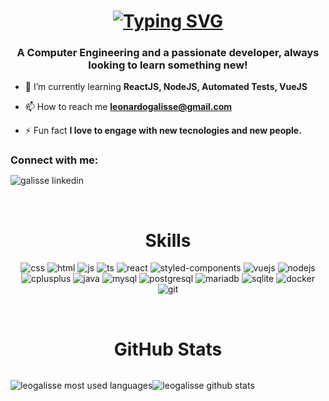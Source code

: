 <h1 align="center">
<a href="https://git.io/typing-svg"><img src="https://readme-typing-svg.herokuapp.com?font=Fira+Code&size=31&pause=1000&width=435&lines=Hi!+Im+LeoGalisse%F0%9F%91%8B" alt="Typing SVG" /></a>
</h1>
<h3 align="center">A Computer Engineering and a passionate developer, always looking to learn something new!</h3>

- 🌱 I’m currently learning **ReactJS, NodeJS, Automated Tests, VueJS**

- 📫 How to reach me **leonardogalisse@gmail.com**

- ⚡ Fun fact **I love to engage with new tecnologies and new people.**

<h3 style="margin-bottom: 10px" align="left">Connect with me:</h3>
<p align="left">
  <img align="center" src="https://img.shields.io/badge/LinkedIn-0077B5?style=for-the-badge&logo=linkedin&logoColor=white" alt="galisse linkedin" href="https://linkedin.com/in/galisse"/>
</p>

<br/>
<h1 align="center">Skills</h1>
<p align="center">
  <img alt="css" src="https://img.shields.io/badge/CSS3-1572B6?style=for-the-badge&logo=css3&logoColor=white"/>
  <img alt="html" src="https://img.shields.io/badge/HTML5-E34F26?style=for-the-badge&logo=html5&logoColor=white" />
  <img alt="js" src="https://img.shields.io/badge/JavaScript-F7DF1E?style=for-the-badge&logo=javascript&logoColor=black" />
  <img alt="ts" src="https://img.shields.io/badge/TypeScript-007ACC?style=for-the-badge&logo=typescript&logoColor=white" />
  <img alt="react" src="https://img.shields.io/badge/React-20232A?style=for-the-badge&logo=react&logoColor=61DAFB" />
  <img alt="styled-components" src="https://img.shields.io/badge/styled--components-DB7093?style=for-the-badge&logo=styled-components&logoColor=white" />
  <img alt="vuejs" src="https://img.shields.io/badge/Vue.js-35495E?style=for-the-badge&logo=vue.js&logoColor=4FC08D" />
  <img alt="nodejs" src="https://img.shields.io/badge/Node.js-43853D?style=for-the-badge&logo=node.js&logoColor=white" />
  <img alt="cplusplus" src="https://img.shields.io/badge/C%2B%2B-00599C?style=for-the-badge&logo=c%2B%2B&logoColor=white" />
  <img alt="java" src="https://img.shields.io/badge/Java-ED8B00?style=for-the-badge&logo=java&logoColor=white" />
  <img alt="mysql" src="https://img.shields.io/badge/MySQL-00000F?style=for-the-badge&logo=mysql&logoColor=white" />
  <img alt="postgresql" src="https://img.shields.io/badge/PostgreSQL-316192?style=for-the-badge&logo=postgresql&logoColor=white" />
  <img alt="mariadb" src="https://img.shields.io/badge/MariaDB-01529E?style=for-the-badge&logo=mariadb&logoColor=white" />
  <img alt="sqlite" src="https://img.shields.io/badge/SQLite-07405E?style=for-the-badge&logo=sqlite&logoColor=white" />
  <img alt="docker" src="https://img.shields.io/badge/Docker-2496ED?style=for-the-badge&logo=docker&logoColor=white" />
  <img alt="git" src="https://img.shields.io/badge/Git-E34F26?style=for-the-badge&logo=git&logoColor=white" />
</p>

<br/>
<h1 align="center">GitHub Stats</h1>
<div style="display: flex">
<p>
  <img align="center" src="https://github-readme-stats.vercel.app/api/top-langs/?username=leogalisse&theme=dracula&hide_progress=true" alt="leogalisse most used languages"
  />
</p>

<p>
  <img align="center" src="https://github-readme-stats.vercel.app/api?username=leogalisse&show_icons=true&theme=dracula&locale=en" alt="leogalisse github stats" />
</p>
</div>